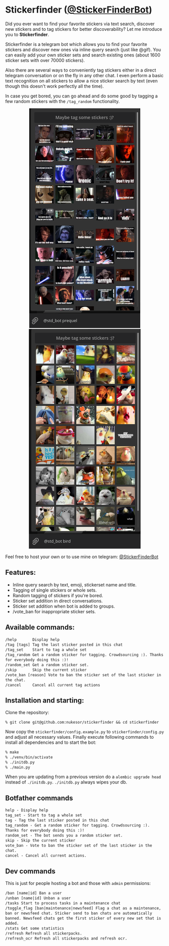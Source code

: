 # Stickerfinder ([@StickerFinderBot](https://t.me/stfi_bot))

Did you ever want to find your favorite stickers via text search, discover new stickers and to tag stickers for better discoverability?
Let me introduce you to **Stickerfinder**.

Stickerfinder is a telegram bot which allows you to find your favorite stickers and discover new ones via inline query search (just like @gif).
You can easily add your own sticker sets and search existing ones (about 1600 sticker sets with over 70000 stickers).

Also there are several ways to conveniently tag stickers either in a direct telegram conversation or on the fly in any other chat.
I even perform a basic text recognition on all stickers to allow a nice sticker search by text (even though this doesn't work perfectly all the time).

In case you get bored, you can go ahead and do some good by tagging a few random stickers with the `/tag_random` functionality.

<p align="center">
    <img src="https://raw.githubusercontent.com/Nukesor/images/master/sticker_finder1.png">
    <img src="https://raw.githubusercontent.com/Nukesor/images/master/sticker_finder2.png">
</p>

Feel free to host your own or to use mine on telegram: [@StickerFinderBot](https://t.me/stfi_bot)

## Features:

- Inline query search by text, emoji, stickerset name and title.
- Tagging of single stickers or whole sets.
- Random tagging of stickers if you're bored.
- Sticker set addition in direct conversations.
- Sticker set addition when bot is added to groups.
- /vote_ban for inappropriate sticker sets.


## Available commands:

    /help       Display help
    /tag [tags] Tag the last sticker posted in this chat
    /tag_set    Start to tag a whole set
    /tag_random Get a random sticker for tagging. Crowdsourcing :). Thanks for everybody doing this :)!
    /random_set Get a random sticker set.
    /skip       Skip the current sticker
    /vote_ban [reason] Vote to ban the sticker set of the last sticker in the chat.
    /cancel     Cancel all current tag actions


## Installation and starting:

Clone the repository: 

    % git clone git@github.com:nukesor/stickerfinder && cd stickerfinder

Now copy the `stickerfinder/config.example.py` to `stickerfinder/config.py` and adjust all necessary values.
Finally execute following commands to install all dependencies and to start the bot:

    % make
    % ./venv/bin/activate
    % ./initdb.py
    % ./main.py


When you are updating from a previous version do a `alembic upgrade head` instead of `./initdb.py`. `./initdb.py` always wipes your db.

## Botfather commands

    help - Display help
    tag_set - Start to tag a whole set
    tag - Tag the last sticker posted in this chat
    tag_random - Get a random sticker for tagging. Crowdsourcing :). Thanks for everybody doing this :)!
    random_set - The bot sends you a random sticker set.
    skip - Skip the current sticker
    vote_ban - Vote to ban the sticker set of the last sticker in the chat.
    cancel - Cancel all current actions.


## Dev commands
This is just for people hosting a bot and those with `admin` permissions:

    /ban [name|id] Ban a user
    /unban [name|id] Unban a user
    /tasks Start to process tasks in a maintenance chat
    /toggle_flag [ban|maintenance|newsfeed] Flag a chat as a maintenance, ban or newsfeed chat. Sticker send to ban chats are automatically banned. Newsfeed chats get the first sticker of every new set that is added.
    /stats Get some statistics
    /refresh Refresh all stickerpacks.
    /refresh_ocr Refresh all stickerpacks and refresh ocr.
